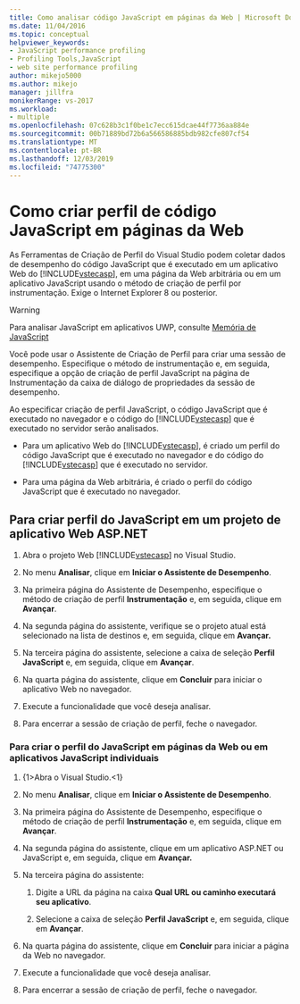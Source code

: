 ```yaml
---
title: Como analisar código JavaScript em páginas da Web | Microsoft Docs
ms.date: 11/04/2016
ms.topic: conceptual
helpviewer_keywords:
- JavaScript performance profiling
- Profiling Tools,JavaScript
- web site performance profiling
author: mikejo5000
ms.author: mikejo
manager: jillfra
monikerRange: vs-2017
ms.workload:
- multiple
ms.openlocfilehash: 07c628b3c1f0be1c7ecc615dcae44f7736aa884e
ms.sourcegitcommit: 00b71889bd72b6a566586885bdb982cfe807cf54
ms.translationtype: MT
ms.contentlocale: pt-BR
ms.lasthandoff: 12/03/2019
ms.locfileid: "74775300"
---
```

# <a name="how-to-profile-javascript-code-in-web-pages"></a>Como criar perfil de código JavaScript em páginas da Web

As Ferramentas de Criação de Perfil do Visual Studio podem coletar dados de desempenho do código JavaScript que é executado em um aplicativo Web do [!INCLUDE[vstecasp](../code-quality/includes/vstecasp_md.md)], em uma página da Web arbitrária ou em um aplicativo JavaScript usando o método de criação de perfil por instrumentação. Exige o Internet Explorer 8 ou posterior.

> [!WARNING]
> Para analisar JavaScript em aplicativos UWP, consulte [Memória de JavaScript](../profiling/javascript-memory.md)

Você pode usar o Assistente de Criação de Perfil para criar uma sessão de desempenho. Especifique o método de instrumentação e, em seguida, especifique a opção de criação de perfil JavaScript na página de Instrumentação da caixa de diálogo de propriedades da sessão de desempenho.

Ao especificar criação de perfil JavaScript, o código JavaScript que é executado no navegador e o código do [!INCLUDE[vstecasp](../code-quality/includes/vstecasp_md.md)] que é executado no servidor serão analisados.

- Para um aplicativo Web do [!INCLUDE[vstecasp](../code-quality/includes/vstecasp_md.md)], é criado um perfil do código JavaScript que é executado no navegador e do código do [!INCLUDE[vstecasp](../code-quality/includes/vstecasp_md.md)] que é executado no servidor.

- Para uma página da Web arbitrária, é criado o perfil do código JavaScript que é executado no navegador.

## <a name="to-profile-javascript-in-an-aspnet-web-application-project"></a>Para criar perfil do JavaScript em um projeto de aplicativo Web ASP.NET

1. Abra o projeto Web [!INCLUDE[vstecasp](../code-quality/includes/vstecasp_md.md)] no Visual Studio.

2. No menu **Analisar**, clique em **Iniciar o Assistente de Desempenho**.

3. Na primeira página do Assistente de Desempenho, especifique o método de criação de perfil **Instrumentação** e, em seguida, clique em **Avançar**.

4. Na segunda página do assistente, verifique se o projeto atual está selecionado na lista de destinos e, em seguida, clique em **Avançar.**

5. Na terceira página do assistente, selecione a caixa de seleção **Perfil JavaScript** e, em seguida, clique em **Avançar**.

6. Na quarta página do assistente, clique em **Concluir** para iniciar o aplicativo Web no navegador.

7. Execute a funcionalidade que você deseja analisar.

8. Para encerrar a sessão de criação de perfil, feche o navegador.

### <a name="to-profile-javascript-in-individual-web-pages-or-a-javascript-applications"></a>Para criar o perfil do JavaScript em páginas da Web ou em aplicativos JavaScript individuais

1. {1&gt;Abra o Visual Studio.&lt;1}

2. No menu **Analisar**, clique em **Iniciar o Assistente de Desempenho**.

3. Na primeira página do Assistente de Desempenho, especifique o método de criação de perfil **Instrumentação** e, em seguida, clique em **Avançar**.

4. Na segunda página do assistente, clique em um aplicativo ASP.NET ou JavaScript e, em seguida, clique em **Avançar.**

5. Na terceira página do assistente:

    1. Digite a URL da página na caixa **Qual URL ou caminho executará seu aplicativo**.

    2. Selecione a caixa de seleção **Perfil JavaScript** e, em seguida, clique em **Avançar**.

6. Na quarta página do assistente, clique em **Concluir** para iniciar a página da Web no navegador.

7. Execute a funcionalidade que você deseja analisar.

8. Para encerrar a sessão de criação de perfil, feche o navegador.
